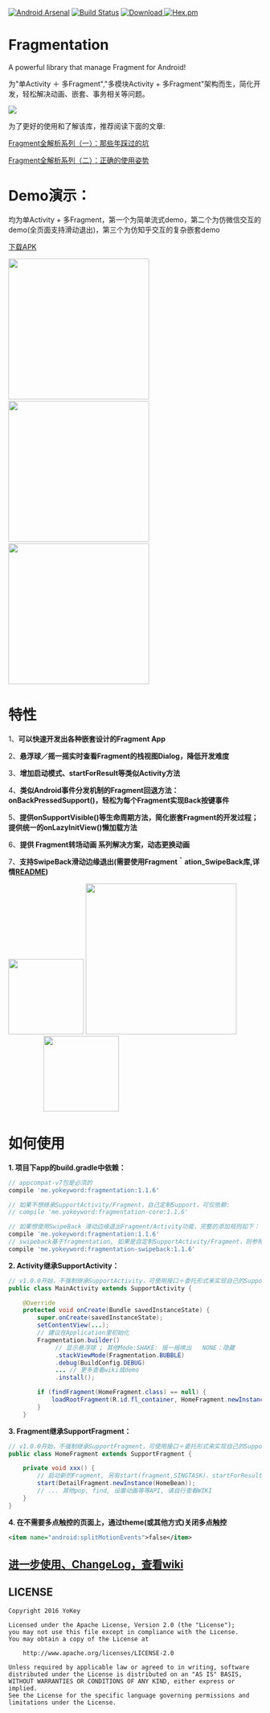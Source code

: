 [![Android Arsenal](https://img.shields.io/badge/Android%20Arsenal-Fragmentation-brightgreen.svg?style=flat)](https://android-arsenal.com/details/1/5937)
[![Build Status](https://travis-ci.org/YoKeyword/Fragmentation.svg?branch=master)](https://travis-ci.org/YoKeyword/Fragmentation)
[![Download](https://api.bintray.com/packages/yokeyword/maven/Fragmentation/images/download.svg) ](https://bintray.com/yokeyword/maven/Fragmentation/_latestVersion)
[![Hex.pm](https://img.shields.io/hexpm/l/plug.svg)](https://www.apache.org/licenses/LICENSE-2.0)

# Fragmentation
A powerful library that manage Fragment for Android!

为"单Activity ＋ 多Fragment","多模块Activity + 多Fragment"架构而生，简化开发，轻松解决动画、嵌套、事务相关等问题。

![](/gif/logo.png)


为了更好的使用和了解该库，推荐阅读下面的文章:

[Fragment全解析系列（一）：那些年踩过的坑](http://www.jianshu.com/p/d9143a92ad94)

[Fragment全解析系列（二）：正确的使用姿势](http://www.jianshu.com/p/fd71d65f0ec6)


# Demo演示：
均为单Activity + 多Fragment，第一个为简单流式demo，第二个为仿微信交互的demo(全页面支持滑动退出)，第三个为仿知乎交互的复杂嵌套demo

[下载APK](https://www.pgyer.com/fragmentation)


<img src="/gif/demo1.gif" width="280px"/> <img src="/gif/demo2.gif" width="280px"/>
 <img src="/gif/demo3.gif" width="280px"/>

# 特性

1、**可以快速开发出各种嵌套设计的Fragment App**

2、**悬浮球／摇一摇实时查看Fragment的栈视图Dialog，降低开发难度**

3、**增加启动模式、startForResult等类似Activity方法**

4、**类似Android事件分发机制的Fragment回退方法：onBackPressedSupport()，轻松为每个Fragment实现Back按键事件**

5、**提供onSupportVisible()等生命周期方法，简化嵌套Fragment的开发过程； 提供统一的onLazyInitView()懒加载方法**

6、**提供 Fragment转场动画 系列解决方案，动态更换动画**

7、**支持SwipeBack滑动边缘退出(需要使用Fragment｀ation_SwipeBack库,详情[README](https://github.com/YoKeyword/Fragmentation/blob/master/fragmentation_swipeback/README.md))**

<img src="/gif/stack.png" width="150px"/> <img src="/gif/log.png" width="300px"/>     <img src="/gif/SwipeBack.png" width="150px"/>

# 如何使用

**1. 项目下app的build.gradle中依赖：**
````gradle
// appcompat-v7包是必须的
compile 'me.yokeyword:fragmentation:1.1.6'

// 如果不想继承SupportActivity/Fragment，自己定制Support，可仅依赖:
// compile 'me.yokeyword:fragmentation-core:1.1.6'

// 如果想使用SwipeBack 滑动边缘退出Fragment/Activity功能，完整的添加规则如下：
compile 'me.yokeyword:fragmentation:1.1.6'
// swipeback基于fragmentation, 如果是自定制SupportActivity/Fragment，则参照SwipeBackActivity/Fragment实现即可
compile 'me.yokeyword:fragmentation-swipeback:1.1.6'
````

**2. Activity继承SupportActivity：**
````java
// v1.0.0开始，不强制继承SupportActivity，可使用接口＋委托形式来实现自己的SupportActivity
public class MainActivity extends SupportActivity {

    @Override
    protected void onCreate(Bundle savedInstanceState) {
        super.onCreate(savedInstanceState);
        setContentView(...);
        // 建议在Application里初始化
        Fragmentation.builder()
             // 显示悬浮球 ; 其他Mode:SHAKE: 摇一摇唤出   NONE：隐藏
             .stackViewMode(Fragmentation.BUBBLE)
             .debug(BuildConfig.DEBUG)
             ... // 更多查看wiki或demo
             .install();

        if (findFragment(HomeFragment.class) == null) {
            loadRootFragment(R.id.fl_container, HomeFragment.newInstance());  // 加载根Fragment
        }
    }
````

**3. Fragment继承SupportFragment：**
````java
// v1.0.0开始，不强制继承SupportFragment，可使用接口＋委托形式来实现自己的SupportFragment
public class HomeFragment extends SupportFragment {

    private void xxx() {
        // 启动新的Fragment, 另有start(fragment,SINGTASK)、startForResult、startWithPop等启动方法
        start(DetailFragment.newInstance(HomeBean));
        // ... 其他pop, find, 设置动画等等API, 请自行查看WIKI
    }
}
````

**4. 在不需要多点触控的页面上，通过theme(或其他方式)关闭多点触控**
````xml
<item name="android:splitMotionEvents">false</item>
````

## [进一步使用、ChangeLog，查看wiki](https://github.com/YoKeyword/Fragmentation/wiki)

## LICENSE
````
Copyright 2016 YoKey

Licensed under the Apache License, Version 2.0 (the "License");
you may not use this file except in compliance with the License.
You may obtain a copy of the License at

    http://www.apache.org/licenses/LICENSE-2.0

Unless required by applicable law or agreed to in writing, software
distributed under the License is distributed on an "AS IS" BASIS,
WITHOUT WARRANTIES OR CONDITIONS OF ANY KIND, either express or implied.
See the License for the specific language governing permissions and
limitations under the License.
````

